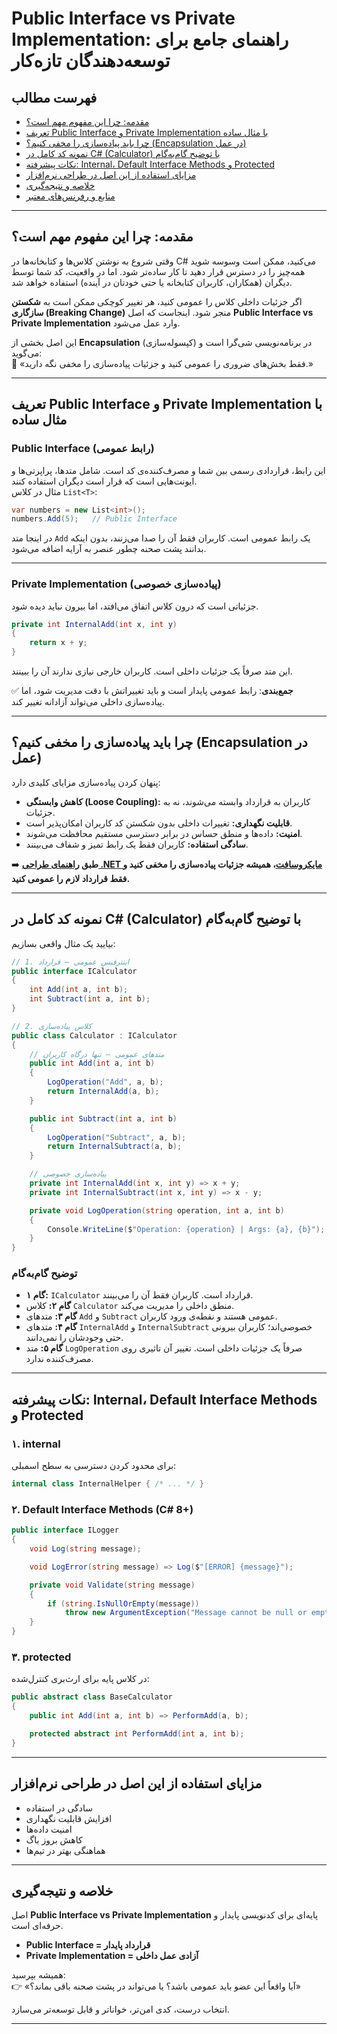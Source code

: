 ﻿# Public Interface vs Private Implementation: راهنمای جامع برای توسعه‌دهندگان تازه‌کار

## فهرست مطالب
- [مقدمه: چرا این مفهوم مهم است؟](#مقدمه-چرا-این-مفهوم-مهم-است)  
- [تعریف Public Interface و Private Implementation با مثال ساده](#تعریف-public-interface-و-private-implementation-با-مثال-ساده)  
- [چرا باید پیاده‌سازی را مخفی کنیم؟ (Encapsulation در عمل)](#چرا-باید-پیادهسازی-را-مخفی-کنیم-encapsulation-در-عمل)  
- [نمونه کد کامل در C# (Calculator) با توضیح گام‌به‌گام](#نمونه-کد-کامل-در-c-calculator-با-توضیح-گامبهگام)  
- [نکات پیشرفته: Internal، Default Interface Methods و Protected](#نکات-پیشرفته-internal-default-interface-methods-و-protected)  
- [مزایای استفاده از این اصل در طراحی نرم‌افزار](#مزایای-استفاده-از-این-اصل-در-طراحی-نرمافزار)  
- [خلاصه و نتیجه‌گیری](#خلاصه-و-نتیجهگیری)  
- [منابع و رفرنس‌های معتبر](#منابع-و-رفرنسهای-معتبر)  

---

## مقدمه: چرا این مفهوم مهم است؟
وقتی شروع به نوشتن کلاس‌ها و کتابخانه‌ها در C# می‌کنید، ممکن است وسوسه شوید همه‌چیز را در دسترس قرار دهید تا کار ساده‌تر شود. اما در واقعیت، کد شما توسط دیگران (همکاران، کاربران کتابخانه یا حتی خودتان در آینده) استفاده خواهد شد.  

اگر جزئیات داخلی کلاس را عمومی کنید، هر تغییر کوچکی ممکن است به **شکستن سازگاری (Breaking Change)** منجر شود. اینجاست که اصل **Public Interface vs Private Implementation** وارد عمل می‌شود.  

این اصل بخشی از **Encapsulation** (کپسوله‌سازی) در برنامه‌نویسی شی‌گرا است و می‌گوید:  
🔑 «فقط بخش‌های ضروری را عمومی کنید و جزئیات پیاده‌سازی را مخفی نگه دارید.»

---
## تعریف Public Interface و Private Implementation با مثال ساده

### Public Interface (رابط عمومی)
این رابط، قراردادی رسمی بین شما و مصرف‌کننده‌ی کد است. شامل متدها، پراپرتی‌ها و ایونت‌هایی است که قرار است دیگران استفاده کنند.  
مثال در کلاس `List<T>`:
```csharp
var numbers = new List<int>();
numbers.Add(5);   // Public Interface
```
در اینجا متد `Add` یک رابط عمومی است. کاربران فقط آن را صدا می‌زنند، بدون اینکه بدانند پشت صحنه چطور عنصر به آرایه اضافه می‌شود.

---
### Private Implementation (پیاده‌سازی خصوصی)
جزئیاتی است که درون کلاس اتفاق می‌افتد، اما بیرون نباید دیده شود.  
```csharp
private int InternalAdd(int x, int y)
{
    return x + y;
}
```
این متد صرفاً یک جزئیات داخلی است. کاربران خارجی نیازی ندارند آن را ببینند.  

✅ **جمع‌بندی**: رابط عمومی پایدار است و باید تغییراتش با دقت مدیریت شود، اما پیاده‌سازی داخلی می‌تواند آزادانه تغییر کند.

---
## چرا باید پیاده‌سازی را مخفی کنیم؟ (Encapsulation در عمل)
پنهان کردن پیاده‌سازی مزایای کلیدی دارد:

- **کاهش وابستگی (Loose Coupling):** کاربران به قرارداد وابسته می‌شوند، نه به جزئیات.  
- **قابلیت نگهداری:** تغییرات داخلی بدون شکستن کد کاربران امکان‌پذیر است.  
- **امنیت:** داده‌ها و منطق حساس در برابر دسترسی مستقیم محافظت می‌شوند.  
- **سادگی استفاده:** کاربران فقط یک رابط تمیز و شفاف می‌بینند.  

➡️ **طبق [راهنمای طراحی .NET مایکروسافت](https://learn.microsoft.com/en-us/dotnet/standard/design-guidelines/)، همیشه جزئیات پیاده‌سازی را مخفی کنید و فقط قرارداد لازم را عمومی کنید.**

---
## نمونه کد کامل در C# (Calculator) با توضیح گام‌به‌گام
بیایید یک مثال واقعی بسازیم:

```csharp
// 1. اینترفیس عمومی – قرارداد
public interface ICalculator
{
    int Add(int a, int b);
    int Subtract(int a, int b);
}

// 2. کلاس پیاده‌سازی
public class Calculator : ICalculator
{
    // متدهای عمومی – تنها درگاه کاربران
    public int Add(int a, int b)
    {
        LogOperation("Add", a, b);
        return InternalAdd(a, b);
    }

    public int Subtract(int a, int b)
    {
        LogOperation("Subtract", a, b);
        return InternalSubtract(a, b);
    }

    // پیاده‌سازی خصوصی
    private int InternalAdd(int x, int y) => x + y;
    private int InternalSubtract(int x, int y) => x - y;

    private void LogOperation(string operation, int a, int b)
    {
        Console.WriteLine($"Operation: {operation} | Args: {a}, {b}");
    }
}
```
### توضیح گام‌به‌گام
- **گام ۱:** `ICalculator` قرارداد است. کاربران فقط آن را می‌بینند.  
- **گام ۲:** کلاس `Calculator` منطق داخلی را مدیریت می‌کند.  
- **گام ۳:** متدهای `Add` و `Subtract` عمومی هستند و نقطه‌ی ورود کاربران.  
- **گام ۴:** متدهای `InternalAdd` و `InternalSubtract` خصوصی‌اند؛ کاربران بیرونی حتی وجودشان را نمی‌دانند.  
- **گام ۵:** متد `LogOperation` صرفاً یک جزئیات داخلی است. تغییر آن تاثیری روی مصرف‌کننده ندارد.  

---
## نکات پیشرفته: Internal، Default Interface Methods و Protected

### ۱. internal
برای محدود کردن دسترسی به سطح اسمبلی:
```csharp
internal class InternalHelper { /* ... */ }
```

### ۲. Default Interface Methods (C# 8+)
```csharp
public interface ILogger
{
    void Log(string message);

    void LogError(string message) => Log($"[ERROR] {message}");

    private void Validate(string message)
    {
        if (string.IsNullOrEmpty(message))
            throw new ArgumentException("Message cannot be null or empty.");
    }
}
```

### ۳. protected
در کلاس پایه برای ارث‌بری کنترل‌شده:
```csharp
public abstract class BaseCalculator
{
    public int Add(int a, int b) => PerformAdd(a, b);

    protected abstract int PerformAdd(int a, int b);
}
```

---

## مزایای استفاده از این اصل در طراحی نرم‌افزار
- سادگی در استفاده  
- افزایش قابلیت نگهداری  
- امنیت داده‌ها  
- کاهش بروز باگ  
- هماهنگی بهتر در تیم‌ها  

---

## خلاصه و نتیجه‌گیری
اصل **Public Interface vs Private Implementation** پایه‌ای برای کدنویسی پایدار و حرفه‌ای است.  
- **Public Interface = قرارداد پایدار**  
- **Private Implementation = آزادی عمل داخلی**  

همیشه بپرسید:  
👉 «آیا واقعاً این عضو باید عمومی باشد؟ یا می‌تواند در پشت صحنه باقی بماند؟»  

انتخاب درست، کدی امن‌تر، خواناتر و قابل توسعه‌تر می‌سازد.  

---